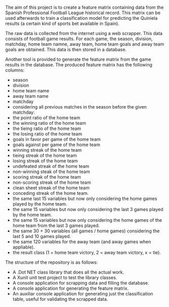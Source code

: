 The aim of this project is to create a feature matrix containing data from the Spanish Professional Football League historical record. This matrix can be used afterwards to train a classification model for predicting the Quiniela results (a certain kind of sports bet available in Spain).

The raw data is collected from the internet using a web scrapper. This data consists of football game results. For each game, the season, division, matchday, home team namne, away team, home team goals and away team goals are obtained. This data is then stored in a database.

Another tool is provided to generate the feature matrix from the game results in the database. The produced feature matrix has the following columns:
 - season
 - division
 - home team name
 - away team name
 - matchday
 - considering all previous matches in the season before the given matchday:
  - the point ratio of the home team
  - the winning ratio of the home team
  - the tieing ratio of the home team
  - the losing ratio of the home team
  - goals in favor per game of the home team
  - goals against per game of the home team
  - winning streak of the home team
  - tieing streak of the home team
  - losing streak of the home team
  - undefeated streak of the home team
  - non-winning steak of the home team
  - scoring streak of the home team
  - non-scoring streak of the home team
  - clean sheet streak of the home team
  - conceding streak of the home team.
 - the same last 15 variables but now only considering the home games played by the home team.
 - the same 15 variables but now only considering the last 3 games played by the home team.
 - the same 15 variables but now only considering the home games of the home team from the last 3 games played.
 - the same 30 + 30 variables (all games / home games) considering the last 5 and 10 games played.
 - the same 120 variables for the away team (and away games when appliable).
 - the result class (1 = home team victory, 2 = away team victory, x = tie).

 The structure of the repository is as follows:
  - A .Dot NET class library that does all the actual work.
  - A Xunit unit test project to test the library classes.
  - A console application for scrapping data and filling the database.
  - A console application for generating the feature matrix.
  - An auxiliar console application for generating just the classification table, useful for validating the scrapped data.
